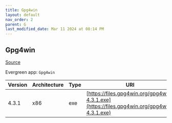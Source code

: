 ```yaml
---
title: Gpg4win
layout: default
nav_order: 2
parent: G
last_modified_date: Mar 11 2024 at 08:14 PM
---
```


## Gpg4win

[Source](https://www.gpg4win.org/)

Evergreen app: `Gpg4win`

| Version | Architecture | Type | URI                                                                                        |
| ------- | ------------ | ---- | ------------------------------------------------------------------------------------------ |
| 4.3.1   | x86          | exe  | [https://files.gpg4win.org/gpg4win-4.3.1.exe](https://files.gpg4win.org/gpg4win-4.3.1.exe) |
